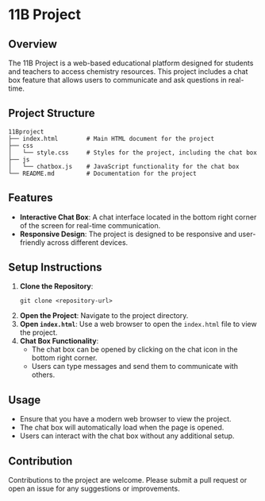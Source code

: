 # 11B Project

## Overview
The 11B Project is a web-based educational platform designed for students and teachers to access chemistry resources. This project includes a chat box feature that allows users to communicate and ask questions in real-time.

## Project Structure
```
11Bproject
├── index.html        # Main HTML document for the project
├── css
│   └── style.css     # Styles for the project, including the chat box
├── js
│   └── chatbox.js    # JavaScript functionality for the chat box
└── README.md         # Documentation for the project
```

## Features
- **Interactive Chat Box**: A chat interface located in the bottom right corner of the screen for real-time communication.
- **Responsive Design**: The project is designed to be responsive and user-friendly across different devices.

## Setup Instructions
1. **Clone the Repository**: 
   ```
   git clone <repository-url>
   ```
2. **Open the Project**: Navigate to the project directory.
3. **Open `index.html`**: Use a web browser to open the `index.html` file to view the project.
4. **Chat Box Functionality**: 
   - The chat box can be opened by clicking on the chat icon in the bottom right corner.
   - Users can type messages and send them to communicate with others.

## Usage
- Ensure that you have a modern web browser to view the project.
- The chat box will automatically load when the page is opened.
- Users can interact with the chat box without any additional setup.

## Contribution
Contributions to the project are welcome. Please submit a pull request or open an issue for any suggestions or improvements.